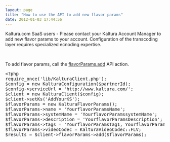 ```yaml
---
layout: page
title: "How to use the API to add new flavor params"
date: 2012-01-03 17:44:56
---
```


<p class="mce-note-graphic">
  Kaltura.com SaaS users - Please contact your Kaltura Account Manager to add new flavor params to your account. Configuration of the transcoding layer requires specialized ecnoding expertise.
</p>

 

To add flavor params, call the [flavorParams.add][1] API action.

 [1]: https://developer.kaltura.com/api-docs/#/flavorParams.add

<pre class="brush: php;fontsize: 100; first-line: 1; ">&lt;?php
require_once('lib/KalturaClient.php');
$config = new KalturaConfiguration($partnerId);
$config-&gt;serviceUrl = 'http://www.kaltura.com/';
$client = new KalturaClient($config);
$client-&gt;setKs('AddYourKS');
$flavorParams = new KalturaFlavorParams();
$flavorParams-&gt;name = 'YourflavorParamsName';
$flavorParams-&gt;systemName = 'YourflavorParamssystemName';
$flavorParams-&gt;description = 'YourflavorParamsDescription';
$flavorParams-&gt;tags = 'YourflavorParamsTag1, YourflavorParamsTag2';
$flavorParams-&gt;videoCodec = KalturaVideoCodec::FLV;
$results = $client-&gt;flavorParams-&gt;add($flavorParams);
</pre>
